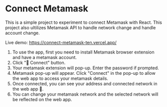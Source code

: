 # Connect Metamask

This is a simple project to experiment to connect Metamask with React. This project also ultilizes Metamask API to handle network change and handle account change. 

Live demo: https://connect-metamask-ten.vercel.app/

1. To use the app, first you need to install Metamask browser extension and have a metamask account.
2. Click "🦊 Connect" button.
3. Your metamask extension will pop-up. Enter the password if prompted.
4. Metamask pop-up will appear. Click "Connect" in the pop-up to allow the web app to access your metamask details.
5. Once connected, you can see your address and connected network in the web app 🎉.
6. You can change your metamask network and the selected network will be reflected on the web app.